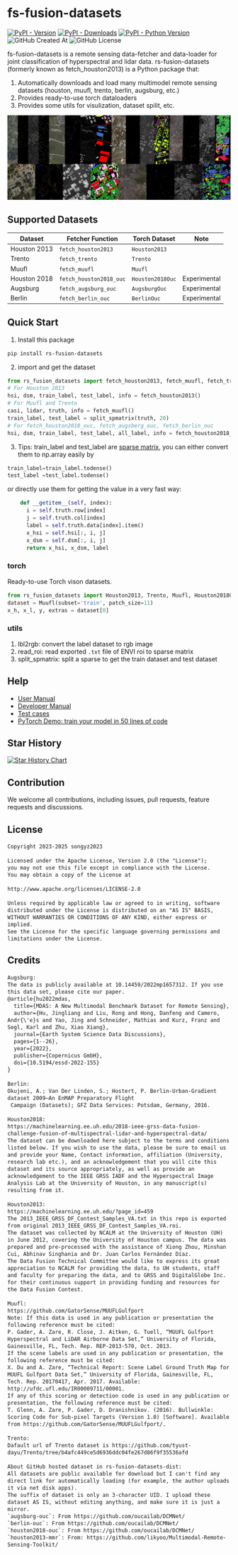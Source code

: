 # fs-fusion-datasets

[![PyPI - Version](https://img.shields.io/pypi/v/rs-fusion-datasets.svg)](https://pypi.org/project/rs-fusion-datasets)
[![PyPI - Downloads](https://img.shields.io/pypi/dm/rs-fusion-datasets)](https://pypi.org/project/rs-fusion-datasets)
[![PyPI - Python Version](https://img.shields.io/pypi/pyversions/rs-fusion-datasets.svg)](https://pypi.org/project/rs-fusion-datasets)
![GitHub Created At](https://img.shields.io/github/created-at/songyz2019/rs-fusion-datasets)
![GitHub License](https://img.shields.io/github/license/songyz2019/rs-fusion-datasets)



fs-fusion-datasets is a remote sensing data-fetcher and data-loader for joint classification of hyperspectral and lidar data. rs-fusion-datasets (formerly known as fetch_houston2013) is a Python package that:
1. Automatically downloads and load many multimodel remote sensing datasets (houston, muufl, trento, berlin, augsburg, etc.)
2. Provides ready-to-use torch dataloaders
3. Provides some utils for visulization, dataset spilit, etc.

![screenshot](screenshot.jpg)

## Supported Datasets

|Dataset|Fetcher Function|Torch Dataset| Note|
|---|---|---|---|
|Houston 2013|`fetch_houston2013`|`Houston2013`| |
|Trento|`fetch_trento`|`Trento`| |
|Muufl|`fetch_muufl`|`Muufl`| |
|Houston 2018|`fetch_houston2018_ouc`|`Houston2018Ouc`| Experimental |
|Augsburg|`fetch_augsburg_ouc`|`AugsburgOuc`| Experimental |
|Berlin|`fetch_berlin_ouc`|`BerlinOuc`| Experimental |



## Quick Start
1. Install this package
```bash
pip install rs-fusion-datasets
```
2. import and get the dataset
```python
from rs_fusion_datasets import fetch_houston2013, fetch_muufl, fetch_trento, split_spmatrix
# For Houston 2013
hsi, dsm, train_label, test_label, info = fetch_houston2013()
# For Muufl and Trento
casi, lidar, truth, info = fetch_muufl()
train_label, test_label = split_spmatrix(truth, 20)
# For fetch_houston2018_ouc, fetch_augsberg_ouc, fetch_berlin_ouc
hsi, dsm, train_label, test_label, all_label, info = fetch_houston2018_ouc()
```
3. Tips: train_label and test_label are [sparse matrix](https://docs.scipy.org/doc/scipy/reference/generated/scipy.sparse.coo_array.html), you can either convert them to np.array easily by
```python
train_label=train_label.todense()
test_label =test_label.todense()
```
or directly use them for getting the value in a very fast way:
```python
    def __getitem__(self, index):
      i = self.truth.row[index]
      j = self.truth.col[index]
      label = self.truth.data[index].item()
      x_hsi = self.hsi[:, i, j]
      x_dsm = self.dsm[:, i, j]
      return x_hsi, x_dsm, label
```

### torch
Ready-to-use Torch vison datasets.
```python
from rs_fusion_datasets import Houston2013, Trento, Muufl, Houston2018Ouc, BerlinOuc, AugsburgOuc
dataset = Muufl(subset='train', patch_size=11)
x_h, x_l, y, extras = dataset[0]
```
### utils
1. lbl2rgb: convert the label dataset to rgb image
2. read_roi: read exported `.txt` file of ENVI roi to sparse matrix
3. split_spmatrix: split a sparse to get the train dataset and test dataset


## Help
- [User Manual](https://github.com/songyz2019/rs-fusion-datasets/wiki/Usage)
- [Developer Manual](https://github.com/songyz2019/rs-fusion-datasets/wiki/Development)
- [Test cases](tests/test.py)
- [PyTorch Demo: train your model in 50 lines of code](tests/demo_torch.py)


## Star History

[![Star History Chart](https://api.star-history.com/svg?repos=songyz2019/rs-fusion-datasets&type=Date)](https://www.star-history.com/#songyz2019/rs-fusion-datasets&Date)

## Contribution
We welcome all contributions, including issues, pull requests, feature requests and discussions.

## License
```text
Copyright 2023-2025 songyz2023

Licensed under the Apache License, Version 2.0 (the "License");
you may not use this file except in compliance with the License.
You may obtain a copy of the License at

http://www.apache.org/licenses/LICENSE-2.0

Unless required by applicable law or agreed to in writing, software
distributed under the License is distributed on an "AS IS" BASIS,
WITHOUT WARRANTIES OR CONDITIONS OF ANY KIND, either express or implied.
See the License for the specific language governing permissions and
limitations under the License.
```

## Credits
```text
Augsburg:
The data is publicly available at 10.14459/2022mp1657312. If you use this data set, please cite our paper.
@article{hu2022mdas,
  title={MDAS: A New Multimodal Benchmark Dataset for Remote Sensing},
  author={Hu, Jingliang and Liu, Rong and Hong, Danfeng and Camero, Andr{\'e}s and Yao, Jing and Schneider, Mathias and Kurz, Franz and Segl, Karl and Zhu, Xiao Xiang},
  journal={Earth System Science Data Discussions},
  pages={1--26},
  year={2022},
  publisher={Copernicus GmbH},
  doi={10.5194/essd-2022-155}
}

Berlin:
Okujeni, A.; Van Der Linden, S.; Hostert, P. Berlin-Urban-Gradient dataset 2009—An EnMAP Preparatory Flight
 Campaign (Datasets); GFZ Data Services: Potsdam, Germany, 2016.

Houston2018: 
https://machinelearning.ee.uh.edu/2018-ieee-grss-data-fusion-challenge-fusion-of-multispectral-lidar-and-hyperspectral-data/
The dataset can be downloaded here subject to the terms and conditions listed below. If you wish to use the data, please be sure to email us and provide your Name, Contact information, affiliation (University, research lab etc.), and an acknowledgement that you will cite this dataset and its source appropriately, as well as provide an acknowledgement to the IEEE GRSS IADF and the Hyperspectral Image Analysis Lab at the University of Houston, in any manuscript(s) resulting from it.

Houston2013: 
https://machinelearning.ee.uh.edu/?page_id=459
The 2013_IEEE_GRSS_DF_Contest_Samples_VA.txt in this repo is exported from original 2013_IEEE_GRSS_DF_Contest_Samples_VA.roi.
The dataset was collected by NCALM at the University of Houston (UH) in June 2012, covering the University of Houston campus. The data was prepared and pre-processed with the assistance of Xiong Zhou, Minshan Cui, Abhinav Singhania and Dr. Juan Carlos Fernández Díaz.
The Data Fusion Technical Committee would like to express its great appreciation to NCALM for providing the data, to UH students, staff and faculty for preparing the data, and to GRSS and DigitalGlobe Inc. for their continuous support in providing funding and resources for the Data Fusion Contest.

Muufl:
https://github.com/GatorSense/MUUFLGulfport
Note: If this data is used in any publication or presentation the following reference must be cited:
P. Gader, A. Zare, R. Close, J. Aitken, G. Tuell, “MUUFL Gulfport Hyperspectral and LiDAR Airborne Data Set,” University of Florida, Gainesville, FL, Tech. Rep. REP-2013-570, Oct. 2013.
If the scene labels are used in any publication or presentation, the following reference must be cited:
X. Du and A. Zare, “Technical Report: Scene Label Ground Truth Map for MUUFL Gulfport Data Set,” University of Florida, Gainesville, FL, Tech. Rep. 20170417, Apr. 2017. Available: http://ufdc.ufl.edu/IR00009711/00001.
If any of this scoring or detection code is used in any publication or presentation, the following reference must be cited:
T. Glenn, A. Zare, P. Gader, D. Dranishnikov. (2016). Bullwinkle: Scoring Code for Sub-pixel Targets (Version 1.0) [Software]. Available from https://github.com/GatorSense/MUUFLGulfport/.

Trento:
Dafault url of Trento dataset is https://github.com/tyust-dayu/Trento/tree/b4afc449ce5d6936ddc04fe267d86f9f35536afd

About GitHub hosted dataset in rs-fusion-datasets-dist:
All datasets are public available for download but I can't find any direct link for automatically loading (for example, the author uploads it via net disk apps).
The suffix of dataset is only an 3-character UID. I upload these dataset AS IS, without editing anything, and make sure it is just a mirror.
`augsburg-ouc`: From https://github.com/oucailab/DCMNet/
`berlin-ouc`: From https://github.com/oucailab/DCMNet/
`houston2018-ouc`: From https://github.com/oucailab/DCMNet/
`houston2013-mmr`: From: https://github.com/likyoo/Multimodal-Remote-Sensing-Toolkit/
```
